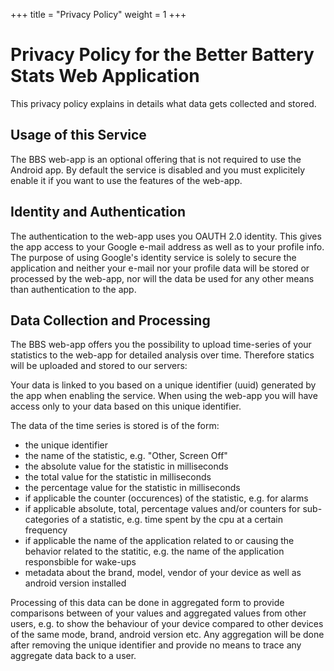+++
title = "Privacy Policy"
weight = 1
+++
# Privacy Policy for the Better Battery Stats Web Application

This privacy policy explains in details what data gets collected and stored.

## Usage of this Service

The BBS web-app is an optional offering that is not required to use the Android app. By default the service is disabled and you must explicitely enable it if you want to use the features of the web-app.

## Identity and Authentication

The authentication to the web-app uses you OAUTH 2.0 identity. This gives the app access to your Google e-mail address as well as to your profile info. The purpose of using Google's identity service is solely to secure the application and neither your e-mail nor your profile data will be stored or processed by the web-app, nor will the data be used for any other means than authentication to the app.

## Data Collection and Processing

The BBS web-app offers you the possibility to upload time-series of your statistics to the web-app for detailed analysis over time. Therefore statics will be uploaded and stored to our servers:

Your data is linked to you based on a unique identifier (uuid) generated by the app when enabling the service. When using the web-app you will have access only to your data based on this unique identifier.

The data of the time series is stored is of the form:
- the unique identifier
- the name of the statistic, e.g. "Other, Screen Off"
- the absolute value for the statistic in milliseconds
- the total value for the statistic in milliseconds
- the percentage value for the statistic in milliseconds
- if applicable the counter (occurences) of the statistic, e.g. for alarms
- if applicable absolute, total, percentage values and/or counters for sub-categories of a statistic, e.g. time spent by the cpu at a certain frequency
- if applicable the name of the application related to or causing the behavior related to the statitic, e.g. the name of the application responsbible for wake-ups
- metadata about the brand, model, vendor of your device as well as android version installed

Processing of this data can be done in aggregated form to provide comparisons between of your values and aggregated values from other users, e.g. to show the behaviour of your device compared to other devices of the same mode, brand, android version etc. Any aggregation will be done after removing the unique identifier and provide no means to trace any aggregate data back to a user.   
